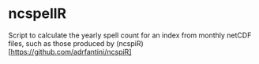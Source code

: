 # ncspellR
Script to calculate the yearly spell count for an index from monthly netCDF files, such as those produced by (ncspiR)[https://github.com/adrfantini/ncspiR]
